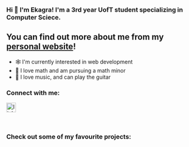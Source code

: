 ### Hi 👋 I'm Ekagra! I'm a 3rd year UofT student specializing in Computer Sciece.

## You can find out more about me from my [personal website](ekluthra.netlify.app)!
- 🕸️ I'm currently interested in web development
- 🧮 I love math and am pursuing a math minor
- 🎸 I love music, and can play the guitar

### Connect with me:

<a href="https://www.linkedin.com/in/ekagra-luthra/"><img src="https://cdn.jsdelivr.net/npm/simple-icons@v3/icons/linkedin.svg" alt="linkedin" style="width:25px;height:25px;">
</a>

<br />

### Check out some of my favourite projects:
